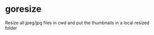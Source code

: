 goresize
========

Resize all jpeg/jpg files in cwd and put the thumbnails in a local resized folder
